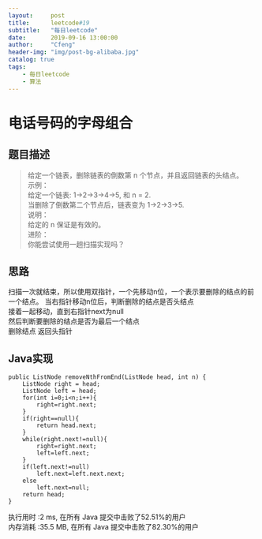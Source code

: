 ```yaml
---
layout:     post
title:      leetcode#19
subtitle:   "每日leetcode"
date:       2019-09-16 13:00:00
author:     "Cfeng"
header-img: "img/post-bg-alibaba.jpg"
catalog: true
tags:
    - 每日leetcode
    - 算法
---
```

# 电话号码的字母组合
## 题目描述
> 给定一个链表，删除链表的倒数第 n 个节点，并且返回链表的头结点。   
> 示例：     
> 给定一个链表: 1->2->3->4->5, 和 n = 2.    
> 当删除了倒数第二个节点后，链表变为 1->2->3->5.    
> 说明：   
> 给定的 n 保证是有效的。    
> 进阶：   
> 你能尝试使用一趟扫描实现吗？    
             
            
## 思路
扫描一次就结束，所以使用双指针，一个先移动n位，一个表示要删除的结点的前一个结点。
当右指针移动n位后，判断删除的结点是否头结点    
接着一起移动，直到右指针next为null    
然后判断要删除的结点是否为最后一个结点       
删除结点 返回头指针        
  
  
## Java实现     
```   
public ListNode removeNthFromEnd(ListNode head, int n) {
    ListNode right = head;
    ListNode left = head;
    for(int i=0;i<n;i++){
        right=right.next;
    }
    if(right==null){
        return head.next;
    }
    while(right.next!=null){
        right=right.next;
        left=left.next;
    }
    if(left.next!=null)
        left.next=left.next.next;
    else
        left.next=null;
    return head;
}
```      

执行用时 :2 ms, 在所有 Java 提交中击败了52.51%的用户    
内存消耗 :35.5 MB, 在所有 Java 提交中击败了82.30%的用户          